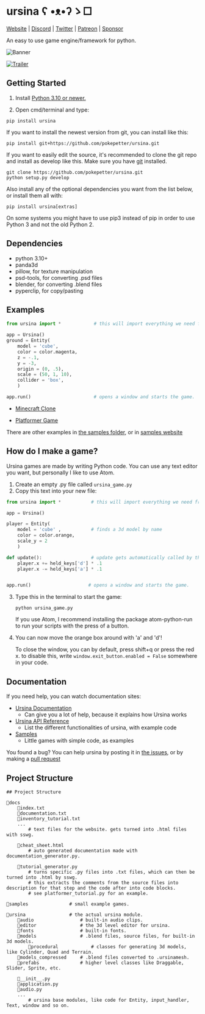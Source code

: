 # ursina    ʕ •ᴥ•ʔゝ□

[Website](https://pokepetter.github.io/ursina/index.html) | [Discord](https://discord.gg/ydXfhyb) | [Twitter](https://twitter.com/ursinaengine) | [Patreon](https://www.patreon.com/ursinaengine) | [Sponsor](https://github.com/sponsors/pokepetter)

An easy to use game engine/framework for python.

![Banner](/docs/made_with_ursina.jpg)

[![Trailer](/docs/ursina_trailer_preview.webp)](https://youtu.be/j71j88oCTNo)

## Getting Started
1) Install [Python 3.10 or newer.](https://www.python.org/downloads/release/python-3100)

2) Open cmd/terminal and type:

```
pip install ursina
```


If you want to install the newest version from git, you can install like this:

```
pip install git+https://github.com/pokepetter/ursina.git
```


If you want to easily edit the source, it's recommended to clone the git
repo and install as develop like this. Make sure you have [git](https://git-scm.com) installed.

```
git clone https://github.com/pokepetter/ursina.git
python setup.py develop
```


Also install any of the optional dependencies you want from the list below,
or install them all with:

```
pip install ursina[extras]
```


On some systems you might have to use pip3 instead of pip in order to use Python 3 and not the old Python 2.


## Dependencies
  * python 3.10+
  * panda3d
  * pillow, for texture manipulation
  * psd-tools, for converting .psd files
  * blender, for converting .blend files
  * pyperclip, for copy/pasting


## Examples
``` python
from ursina import *            # this will import everything we need from ursina with just one line.

app = Ursina()
ground = Entity(
    model = 'cube',
    color = color.magenta,
    z = -.1,
    y = -3,
    origin = (0, .5),
    scale = (50, 1, 10),
    collider = 'box',
    )

app.run()                       # opens a window and starts the game.
```


* [Minecraft Clone](https://pokepetter.github.io/ursina/minecraft_clone.html)

* [Platformer Game](https://pokepetter.github.io/ursina/platformer.html)

There are other examples in [the samples folder](https://github.com/pokepetter/ursina/tree/master/samples), or in [samples website](https://pokepetter.github.io/ursina/samples.html)

## How do I make a game?
Ursina games are made by writing Python code. You can use any text editor you want, but personally I like to use Atom.
1) Create an empty .py file called `ursina_game.py`
2) Copy this text into your new file:
``` python
from ursina import *           # this will import everything we need from ursina with just one line.

app = Ursina()

player = Entity(
    model = 'cube' ,           # finds a 3d model by name
    color = color.orange,
    scale_y = 2
    )

def update():                  # update gets automatically called by the engine.
    player.x += held_keys['d'] * .1
    player.x -= held_keys['a'] * .1


app.run()                     # opens a window and starts the game.
```

3) Type this in the terminal to start the game:

       python ursina_game.py
   If you use Atom, I recommend installing the package atom-python-run to run your scripts with the press of a button.

4) You can now move the orange box around with 'a' and 'd'!

   To close the window, you can by default, press shift+q or press the red x. to disable this, write `window.exit_button.enabled = False` somewhere in your code.

## Documentation
If you need help, you can watch documentation sites:
   * [Ursina Documentation](https://pokepetter.github.io/ursina/documentation.html)
      - Can give you a lot of help, because it explains how Ursina works
   * [Ursina API Reference](https://pokepetter.github.io/ursina/api_reference.html)
      - List the different functionalities of ursina, with example code
   * [Samples](https://pokepetter.github.io/ursina/samples.html)
      - Little games with simple code, as examples

You found a bug? You can help ursina by posting it in [the issues](https://github.com/pokepetter/ursina/issues), or by making a [pull request](https://github.com/pokepetter/ursina/pulls)


## Project Structure
```
## Project Structure

📁docs
    📃index.txt
    📃documentation.txt
    📃inventory_tutorial.txt
    ...
        # text files for the website. gets turned into .html files with sswg.

    📃cheat_sheet.html
        # auto generated documentation made with documentation_generator.py.

    📃tutorial_generator.py
        # turns specific .py files into .txt files, which can then be turned into .html by sswg.
        # this extracts the comments from the source files into description for that step and the code after into code blocks.
        # see platformer_tutorial.py for an example.

📁samples               # small example games.

📁ursina                # the actual ursina module.
    📁audio                 # built-in audio clips.
    📁editor                # the 3d level editor for ursina.
    📁fonts                 # built-in fonts.
    📁models                # .blend files, source files, for built-in 3d models.
        📁procedural            # classes for generating 3d models, like Cylinder, Quad and Terrain.
    📁models_compressed     # .blend files converted to .ursinamesh.
    📁prefabs               # higher level classes like Draggable, Slider, Sprite, etc.

    📃__init__.py
    📃application.py
    📃audio.py
    ...
        # ursina base modules, like code for Entity, input_handler, Text, window and so on.

```
